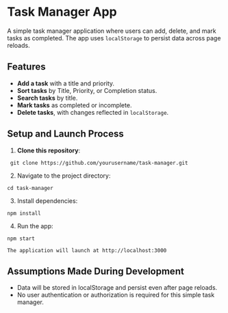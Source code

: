 # Task Manager App

A simple task manager application where users can add, delete, and mark tasks as completed. The app uses `localStorage` to persist data across page reloads.

## Features

- **Add a task** with a title and priority.
- **Sort tasks** by Title, Priority, or Completion status.
- **Search tasks** by title.
- **Mark tasks** as completed or incomplete.
- **Delete tasks**, with changes reflected in `localStorage`.

## Setup and Launch Process

1. **Clone this repository**:

` git clone https://github.com/yourusername/task-manager.git`

2. Navigate to the project directory:

`cd task-manager`

3. Install dependencies:

`npm install`

4. Run the app:

`npm start`

`The application will launch at http://localhost:3000`

## Assumptions Made During Development

- Data will be stored in localStorage and persist even after page reloads.
- No user authentication or authorization is required for this simple task manager.
